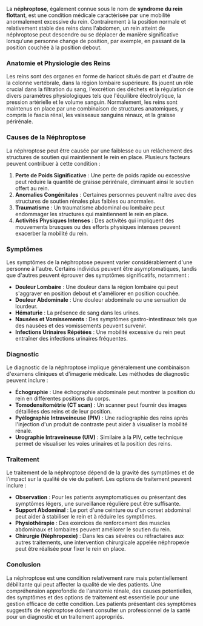 La **néphroptose**, également connue sous le nom de **syndrome du rein flottant**, est une condition médicale caractérisée par une mobilité anormalement excessive du rein. Contrairement à la position normale et relativement stable des reins dans l'abdomen, un rein atteint de néphroptose peut descendre ou se déplacer de manière significative lorsqu'une personne change de position, par exemple, en passant de la position couchée à la position debout.

### Anatomie et Physiologie des Reins

Les reins sont des organes en forme de haricot situés de part et d'autre de la colonne vertébrale, dans la région lombaire supérieure. Ils jouent un rôle crucial dans la filtration du sang, l'excrétion des déchets et la régulation de divers paramètres physiologiques tels que l'équilibre électrolytique, la pression artérielle et le volume sanguin. Normalement, les reins sont maintenus en place par une combinaison de structures anatomiques, y compris le fascia rénal, les vaisseaux sanguins rénaux, et la graisse périrénale.

### Causes de la Néphroptose

La néphroptose peut être causée par une faiblesse ou un relâchement des structures de soutien qui maintiennent le rein en place. Plusieurs facteurs peuvent contribuer à cette condition :

1. **Perte de Poids Significative** : Une perte de poids rapide ou excessive peut réduire la quantité de graisse périrénale, diminuant ainsi le soutien offert au rein.
2. **Anomalies Congénitales** : Certaines personnes peuvent naître avec des structures de soutien rénales plus faibles ou anormales.
3. **Traumatisme** : Un traumatisme abdominal ou lombaire peut endommager les structures qui maintiennent le rein en place.
4. **Activités Physiques Intenses** : Des activités qui impliquent des mouvements brusques ou des efforts physiques intenses peuvent exacerber la mobilité du rein.

### Symptômes

Les symptômes de la néphroptose peuvent varier considérablement d'une personne à l'autre. Certains individus peuvent être asymptomatiques, tandis que d'autres peuvent éprouver des symptômes significatifs, notamment :

- **Douleur Lombaire** : Une douleur dans la région lombaire qui peut s'aggraver en position debout et s'améliorer en position couchée.
- **Douleur Abdominale** : Une douleur abdominale ou une sensation de lourdeur.
- **Hématurie** : La présence de sang dans les urines.
- **Nausées et Vomissements** : Des symptômes gastro-intestinaux tels que des nausées et des vomissements peuvent survenir.
- **Infections Urinaires Répétées** : Une mobilité excessive du rein peut entraîner des infections urinaires fréquentes.

### Diagnostic

Le diagnostic de la néphroptose implique généralement une combinaison d'examens cliniques et d'imagerie médicale. Les méthodes de diagnostic peuvent inclure :

- **Échographie** : Une échographie abdominale peut montrer la position du rein en différentes positions du corps.
- **Tomodensitométrie (CT scan)** : Un scanner peut fournir des images détaillées des reins et de leur position.
- **Pyélographie Intraveineuse (PIV)** : Une radiographie des reins après l'injection d'un produit de contraste peut aider à visualiser la mobilité rénale.
- **Urographie Intraveineuse (UIV)** : Similaire à la PIV, cette technique permet de visualiser les voies urinaires et la position des reins.

### Traitement

Le traitement de la néphroptose dépend de la gravité des symptômes et de l'impact sur la qualité de vie du patient. Les options de traitement peuvent inclure :

- **Observation** : Pour les patients asymptomatiques ou présentant des symptômes légers, une surveillance régulière peut être suffisante.
- **Support Abdominal** : Le port d'une ceinture ou d'un corset abdominal peut aider à stabiliser le rein et à réduire les symptômes.
- **Physiothérapie** : Des exercices de renforcement des muscles abdominaux et lombaires peuvent améliorer le soutien du rein.
- **Chirurgie (Néphropexie)** : Dans les cas sévères ou réfractaires aux autres traitements, une intervention chirurgicale appelée néphropexie peut être réalisée pour fixer le rein en place.

### Conclusion

La néphroptose est une condition relativement rare mais potentiellement débilitante qui peut affecter la qualité de vie des patients. Une compréhension approfondie de l'anatomie rénale, des causes potentielles, des symptômes et des options de traitement est essentielle pour une gestion efficace de cette condition. Les patients présentant des symptômes suggestifs de néphroptose doivent consulter un professionnel de la santé pour un diagnostic et un traitement appropriés.